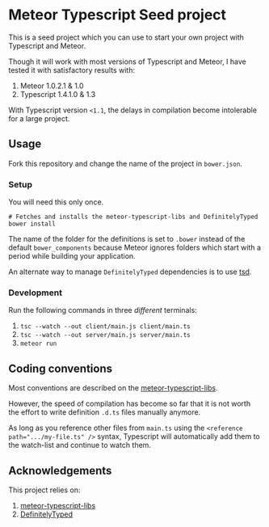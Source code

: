 # Meteor Typescript Seed project

This is a seed project which you can use to start your own project with
Typescript and Meteor.

Though it will work with most versions of Typescript and Meteor, I have tested
it with satisfactory results with:

 1. Meteor 1.0.2.1 & 1.0
 2. Typescript 1.4.1.0 & 1.3

With Typescript version `<1.1`, the delays in compilation become intolerable
for a large project.

## Usage

Fork this repository and change the name of the project in `bower.json`.

### Setup

You will need this only once.

    # Fetches and installs the meteor-typescript-libs and DefinitelyTyped
    bower install

The name of the folder for the definitions is set to `.bower` instead of the
default `bower_components` because Meteor ignores folders which start with
a period while building your application.

An alternate way to manage `DefinitelyTyped` dependencies is to use [tsd](http://www.tsdpm.com/).

### Development

Run the following commands in three _different_ terminals:

  1. `tsc --watch --out client/main.js client/main.ts`
  2. `tsc --watch --out server/main.js server/main.ts`
  3. `meteor run`

## Coding conventions

Most conventions are described on the [meteor-typescript-libs](https://github.com/meteor-typescript/meteor-typescript-libs#typescriptmeteor-coding-style).

However, the speed of compilation has become so far that it is not worth the
effort to write definition `.d.ts` files manually anymore.

As long as you reference other files from `main.ts` using the 
`<reference path=".../my-file.ts" />` syntax, Typescript will automatically add
them to the watch-list and continue to watch them.

## Acknowledgements

This project relies on:

  1. [meteor-typescript-libs](https://github.com/meteor-typescript/meteor-typescript-libs)
  2. [DefinitelyTyped](https://github.com/borisyankov/DefinitelyTyped)

